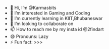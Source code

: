 - 👋 Hi, I’m @Karmasbits
- 👀 I’m interested in Gaming and Coding
- 🌱 I’m currently learning in KIIT,Bhubaneswar
-  💞️ I’m looking to collaborate on 
- 📫 How to reach me by my insta id @2findart
- 😄 Pronouns: Lazy
- ⚡ Fun fact: >>>
<!---
Karmasbits/Karmasbits is a ✨ special ✨ repository because its `README.md` (this file) appears on your GitHub profile.
You can click the Preview link to take a look at your changes.
--->
